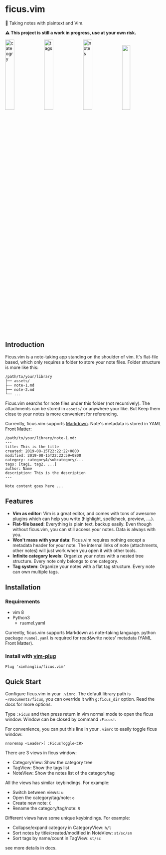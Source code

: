 # ficus.vim

🌳 Taking notes with plaintext and Vim.

**⚠️ This project is still a work in progress, use at your own risk.**

<img width="24%" alt="cateogry" src="https://user-images.githubusercontent.com/21138560/76740497-f1602c80-67a8-11ea-9310-7a1ad15fa8f5.png"> <img width="24%" alt="tags" src="https://user-images.githubusercontent.com/21138560/76740517-fcb35800-67a8-11ea-95e0-4e6d9bf60876.png"> <img width="24%" alt="notes" src="https://user-images.githubusercontent.com/21138560/76740506-f7560d80-67a8-11ea-88af-376f4e927d51.png"> <a href="https://asciinema.org/a/PPBgcFzqzGT7jj5uc2wwpANYv" target="_blank"><img width="23%" src="https://asciinema.org/a/PPBgcFzqzGT7jj5uc2wwpANYv.svg" /></a>

## Introduction

Ficus.vim is a note-taking app standing on the shoulder of vim. It's
flat-file based, which only requires a folder to store your note files. Folder
structure is more like this:

```
/path/to/your/library
├── assets/
├── note-1.md
├── note-2.md
└── ...
```

Ficus.vim searchs for note files under this folder (not recursively). The
attachments can be stored in `assets/` or anywhere your like. But Keep them
close to your notes is more convenient for referencing.

Currently, ficus.vim supports [Markdown](https://en.wikipedia.org/wiki/Markdown).
Note's metadata is stored in YAML Front Matter:

```
/path/to/your/library/note-1.md:
---
title: This is the title
created: 2019-08-15T22:22:22+0800
modified: 2019-08-15T22:22:59+0800
category: categoryA/subcategory/...
tags: [tag1, tag2, ...]
author: Name
description: This is the description
---

Note content goes here ...
```

## Features

- **Vim as editor**: Vim is a great editor, and comes with tons of awesome
plugins which can help you write (highlight, spellcheck, preview, ....).
- **Flat-file based**: Everything is plain text, backup easily. Even though
without ficus.vim, you can still access your notes. Data is always with you.
- **Won't mass with your data**: Ficus.vim requires nothing except a metadata
header for your note. The internal links of note (attachments, other notes)
will just work when you open it with other tools.
- **Infinite category levels**: Organize your notes with a nested tree structure.
Every note only belongs to one category.
- **Tag system**: Organize your notes with a flat tag structure. Every note can
own multiple tags.

## Installation

### Requirements

- vim 8
- Python3
    - ruamel.yaml

Currently, ficus.vim supports Markdown as note-taking language. python package
`ruamel.yaml` is required for read&write notes' metadata (YAML Front Matter).

### Install with [vim-plug](https://github.com/junegunn/vim-plug)

```vim
Plug 'xinhangliu/ficus.vim'
```

## Quick Start

Configure ficus.vim in your `.vimrc`. The default library path is
`~/Documents/ficus`, you can override it with `g:ficus_dir` option. Read the docs
for more options.

Type `:Ficus` and then press return in vim normal mode to open the ficus window.
Window can be closed by command `:Ficus!`.

For convenience, you can put this line in your `.vimrc` to easily toggle ficus
window:

```vim
nnoremap <Leader>[ :FicusToggle<CR>
```

There are 3 views in ficus window:
  - CategoryView: Show the category tree
  - TagView: Show the tags list
  - NoteView: Show the notes list of the category/tag

All the views has similar keybindings. For example:
  - Switch between views: `u`
  - Open the category/tag/note: `o`
  - Create new note: `C`
  - Rename the category/tag/note: `R`

Different views have some unique keybindings. For example:
  - Collapse/expand category in CategoryView: `h/l`
  - Sort notes by title/created/modified in NoteView: `st/sc/sm`
  - Sort tags by name/count in TagView: `st/sc`

see more details in docs.
